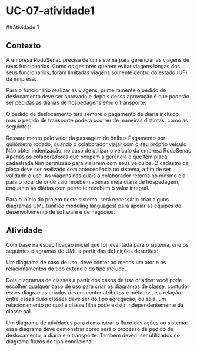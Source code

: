 # UC-07-atividade1

##Atividade 1

 

## Contexto

A empresa RodoSenac precisa de um sistema para gerenciar as viagens de seus funcionários. Como os gestores querem evitar viagens longas dos seus funcionários, foram limitadas viagens somente dentro do estado (UF) da empresa.

Para o funcionário realizar as viagens, primeiramente o pedido de deslocamento deve ser aprovado e depois dessa aprovação é que poderão ser pedidas as diárias de hospedagens e/ou o transporte.

O pedido de deslocamento terá sempre o pagamento de diária incluído, mas o pedido de transporte poderá ocorrer de maneiras distintas, como as seguintes:

Ressarcimento pelo valor da passagem de ônibus
Pagamento por quilômetro rodado, quando o colaborador viajar com o seu próprio veículo
Não obter indenização, no caso de utilizar o veículo da empresa RodoSenac
Apenas os colaboradores que ocupam a gerência e que têm placa cadastrada têm permissão para viajarem com seus veículos. O cadastro da placa deve ser realizado com antecedência no sistema, a fim de ser validado o uso.
As viagens nas quais o colaborador retorna no mesmo dia para o local de onde saiu recebem apenas meia diária de hospedagem, enquanto as diárias com pernoite recebem o valor integral.

Para o início do projeto deste sistema, será necessário criar alguns diagramas UML (unified modeling languages) para apoiar as equipes de desenvolvimento de software e de negócios.

 

## Atividade

Com base na especificação inicial que foi levantada para o sistema, crie os seguintes diagramas de UML a partir das definições descritas:

Um diagrama de caso de uso: deve conter ao menos um ator e os relacionamentos do tipo extend e do tipo include.
 

Dois diagramas de classes a partir dos casos de uso criados: você pode escolher qualquer caso de uso para criar os diagramas de classe, contudo esses diagramas criados devem conter atributos e métodos, e a relação entre essas duas classes deve ser do tipo agregação, ou seja, um relacionamento no qual a classe filha pode existir independentemente da classe pai.
 

Um diagrama de atividades para demonstrar o fluxo das ações no sistema: esse diagrama deve demonstrar como será o processo de pedido de deslocamento, a diária e o transporte. Também devem ser utilizados no diagrama fluxos do tipo condicional.
